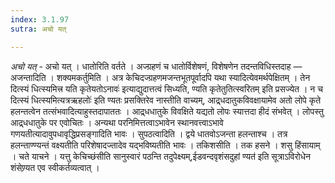 ```yaml
---
index: 3.1.97
sutra: अचो यत्

---
```

_अचो यत्_ - अचो यत् । धातोरिति वर्तते । अज्ग्रहणं च धातोर्विशेषणं, विशेषणेन तदन्तविधिस्तदाह — अजन्तादिति । शक्यमकर्तुमिति । अत्र केचिदज्ग्रहणमजन्तभूतपूर्वादपि यथा स्यादित्येवमर्थपेक्षितम् । तेन दित्स्यं धित्स्यमित्त्र यति कृतेयतोऽनावः॑ इत्याद्युदात्तत्वं सिध्यति, ण्यति कृतेतुतित्स्वरितम् इति प्रसज्येत । न च दित्स्यं धित्स्यमित्यत्रऋहलोः॑ इति ण्यतः प्रसक्तिरेव नास्तीति वाच्यम्, आद्र्धदातुकविवक्षायामेव अतो लोपे कृते हलन्तत्वेन तत्संभवादित्याहुस्तदापाततः । आद्र्धधातुके विवक्षिते यद्यतो लोपः स्यात्तदा हीदं संभवेत् । लोपस्तु आद्र्धधातुके पर एवोचितः । अन्यथा परनिमित्तत्वाऽभावेन स्थानवत्त्वाऽभावे गणयतीत्यादावुपधावृद्धिप्रसङ्गादिति भावः । सुपठत्वादिति । द्वये धातवोऽजन्ता हलन्ताश्च । तत्र हलन्ताण्ण्यन्तं वक्ष्यतीति परिशेषादज्तादेव यद्भविष्यतीति भावः । तकिशसीति । तक हसने । शसु हिंसायाम् । चते याचने । यत्तु केचिच्छंसीति सानुस्वारं पठन्ति तदुपेक्ष्यम्,ईडवन्दवृशंसदुहां ण्यत॑ इति सूत्राऽविरोधेन शंसेण्र्यत एव स्वीकर्तव्यत्वात् ।